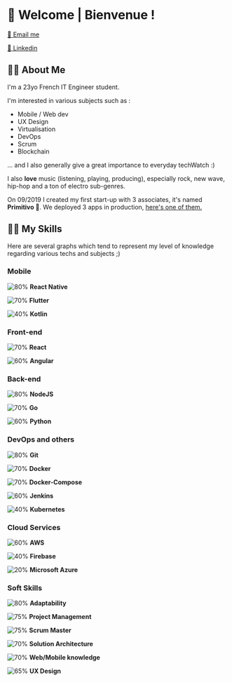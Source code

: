 # 🦉 Welcome | Bienvenue ! 


[📧 Email me ](mailto:thomas.martin@primitivo.fr)

[💼 Linkedin ](https://www.linkedin.com/in/thomas-martin-348238161/)
## 👨‍🎤 About Me

I'm a 23yo French IT Engineer student.

I'm interested in various subjects such as : 
- Mobile / Web dev
- UX Design
- Virtualisation
- DevOps
- Scrum
- Blockchain

... and I also generally give a great importance to everyday techWatch :)

I also **love** music (listening, playing, producing), especially rock, new wave, hip-hop and a ton of electro sub-genres.

On 09/2019 I created my first start-up with 3 associates, it's named **Primitivo 🦉**. We deployed 3 apps in production, [here's one of them.](https://circlebar.fr)

## 👨‍💻 My Skills

Here are several graphs which tend to represent my level of knowledge regarding various techs and subjects ;)

### Mobile

![80%](https://progress-bar.dev/80) **React Native**


![70%](https://progress-bar.dev/70) **Flutter**


![40%](https://progress-bar.dev/40) **Kotlin**

### Front-end

![70%](https://progress-bar.dev/70) **React**


![60%](https://progress-bar.dev/60) **Angular**

### Back-end

![80%](https://progress-bar.dev/80) **NodeJS**


![70%](https://progress-bar.dev/70) **Go**


![60%](https://progress-bar.dev/60) **Python**

### DevOps and others

![80%](https://progress-bar.dev/80) **Git**


![70%](https://progress-bar.dev/70) **Docker**


![70%](https://progress-bar.dev/70) **Docker-Compose**


![60%](https://progress-bar.dev/60) **Jenkins**


![40%](https://progress-bar.dev/40) **Kubernetes**

### Cloud Services
![60%](https://progress-bar.dev/60) **AWS**


![40%](https://progress-bar.dev/40) **Firebase**


![20%](https://progress-bar.dev/20) **Microsoft Azure**

### Soft Skills
![80%](https://progress-bar.dev/80) **Adaptability**


![75%](https://progress-bar.dev/75) **Project Management**


![75%](https://progress-bar.dev/75) **Scrum Master**


![70%](https://progress-bar.dev/70) **Solution Architecture**


![70%](https://progress-bar.dev/70) **Web/Mobile knowledge**


![65%](https://progress-bar.dev/65) **UX Design**
